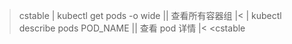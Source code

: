 >cstable
>| kubectl get pods -o wide       || 查看所有容器组 |<
>| kubectl describe pods POD_NAME || 查看 pod 详情 |<
<cstable